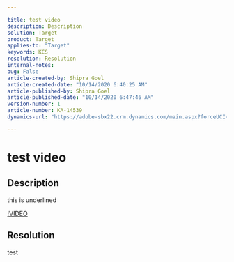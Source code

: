 ```yaml
---

title: test video  
description: Description  
solution: Target  
product: Target  
applies-to: "Target"  
keywords: KCS  
resolution: Resolution  
internal-notes:   
bug: False  
article-created-by: Shipra Goel  
article-created-date: "10/14/2020 6:40:25 AM"  
article-published-by: Shipra Goel  
article-published-date: "10/14/2020 6:47:46 AM"  
version-number: 1  
article-number: KA-14539  
dynamics-url: "https://adobe-sbx22.crm.dynamics.com/main.aspx?forceUCI=1&pagetype=entityrecord&etn=knowledgearticle&id=b128ed1f-e80d-eb11-a813-000d3a102a06"

---
```


# test video

## Description

this is underlined

[!VIDEO](https://www.youtube.com/watch?v=2apfulo5uqc)

## Resolution

test
